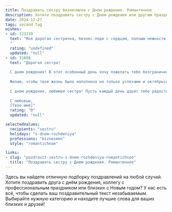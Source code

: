 ```yaml
---
title: Поздравить сестру бизнесмена c Днем рождения. Романтичное
description: Хотите поздравить сестру c Днем рождения или другим праздником? Наш ИИ создаст незабываемое поздравление, а вы обязательно выделитесь среди других.  
date: 2024-12-27
tags: second tag
wishes:
- id: 123339
  text: "Моя дорогая сестричка, бизнес-леди с сердцем, полным нежности и огнём в глазах!  В твой день рождения я хочу сказать тебе, что ты – моя гордость и вдохновение. Твоя целеустремлённость и сила воли восхищают, а  твоя доброта и очарование пленяют. Пусть этот год будет полон ярких моментов, исполнения желаний и безграничного счастья.  Я люблю тебя и желаю тебе бесконечной любви, как безбрежный океан, и радости, светлой, как утренняя заря!
  "
  rating: "undefined"
  updated: "null"
- id: 31688
  text: "Дорогая сестра!
  
  С днем рождения! В этот особенный день хочу пожелать тебе безграничного вдохновения и успехов в твоих бизнес-начинаниях. Ты словно яркая звезда, и я горжусь тем, что имею такую талантливую и целеустремлённую сестру. Пусть каждая твоя мечта превращается в реальность, а все преграды исчезают на пути к цели.
  
  Желаю, чтобы твоя жизнь была наполнена не только успехами и октябрьскими достижениями, но и нежностью, теплом любимых людей. Пусть рядом будут верные друзья и надежная поддержка, а сердце всегда переполняет любовь.
  
  С днем рождения, любимая сестра! Пусть каждый день дарит тебе радость и новые возможности!
  
  С любовью,
  [Твое имя]"
  rating: "0"
  updated: "null"

selectedValues:
  recipients: "sestru"
  holidays: "s-dnem-rozhdeniya"
  professions: "biznesmen"
  style: "romantichnoe"

links:
- slug: "pozdravit-sestru-s-dnem-rozhdeniya-romantichnoe"
  title: "Поздравить сестру c Днем рождения. Романтичное"
---
```


Здесь вы найдете отличную подборку поздравлений на любой случай. 
Хотите поздравить друга с днём рождения, коллегу с профессиональным праздником или близких с Новым годом? У нас есть всё, чтобы сделать ваш поздравительный текст незабываемым. Выбирайте нужную категорию и находите лучшие слова для ваших близких и друзей!
